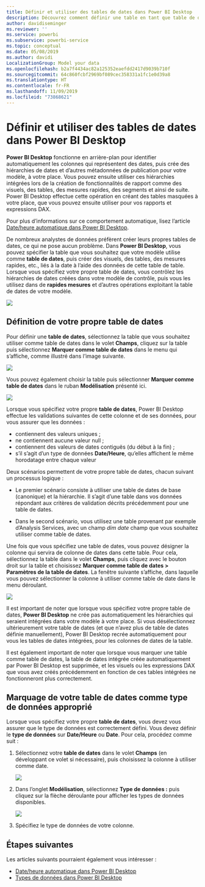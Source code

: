 ```yaml
---
title: Définir et utiliser des tables de dates dans Power BI Desktop
description: Découvrez comment définir une table en tant que table de dates, et ce que cela signifie, dans Power BI Desktop
author: davidiseminger
ms.reviewer: ''
ms.service: powerbi
ms.subservice: powerbi-service
ms.topic: conceptual
ms.date: 05/08/2019
ms.author: davidi
LocalizationGroup: Model your data
ms.openlocfilehash: b2a7f4434ac82a125352eaefdd2417d9039b710f
ms.sourcegitcommit: 64c860fcbf2969bf089cec358331a1fc1e0d39a8
ms.translationtype: HT
ms.contentlocale: fr-FR
ms.lasthandoff: 11/09/2019
ms.locfileid: "73868621"
---
```

# <a name="set-and-use-date-tables-in-power-bi-desktop"></a>Définir et utiliser des tables de dates dans Power BI Desktop

**Power BI Desktop** fonctionne en arrière-plan pour identifier automatiquement les colonnes qui représentent des dates, puis crée des hiérarchies de dates et d’autres métadonnées de publication pour votre modèle, à votre place. Vous pouvez ensuite utiliser ces hiérarchies intégrées lors de la création de fonctionnalités de rapport comme des visuels, des tables, des mesures rapides, des segments et ainsi de suite. Power BI Desktop effectue cette opération en créant des tables masquées à votre place, que vous pouvez ensuite utiliser pour vos rapports et expressions DAX.

Pour plus d’informations sur ce comportement automatique, lisez l’article [Date/heure automatique dans Power BI Desktop](desktop-auto-date-time.md).

De nombreux analystes de données préfèrent créer leurs propres tables de dates, ce qui ne pose aucun problème. Dans **Power BI Desktop**, vous pouvez spécifier la table que vous souhaitez que votre modèle utilise comme **table de dates**, puis créer des visuels, des tables, des mesures rapides, etc., liés à la date à l’aide des données de cette table de table. Lorsque vous spécifiez votre propre table de dates, vous contrôlez les hiérarchies de dates créées dans votre modèle de contrôle, puis vous les utilisez dans de **rapides mesures** et d’autres opérations exploitant la table de dates de votre modèle. 

![](media/desktop-date-tables/date-tables_01.png)

## <a name="setting-your-own-date-table"></a>Définition de votre propre table de dates

Pour définir une **table de dates**, sélectionnez la table que vous souhaitez utiliser comme table de dates dans le volet **Champs**, cliquez sur la table puis sélectionnez **Marquer comme table de dates** dans le menu qui s’affiche, comme illustré dans l’image suivante.

![](media/desktop-date-tables/date-tables_02.png)

Vous pouvez également choisir la table puis sélectionner **Marquer comme table de dates** dans le ruban **Modélisation** présenté ici.

![](media/desktop-date-tables/date-tables_02b.png)

Lorsque vous spécifiez votre propre **table de dates**, Power BI Desktop effectue les validations suivantes de cette colonne et de ses données, pour vous assurer que les données :

* contiennent des valeurs uniques ;
* ne contiennent aucune valeur null ;
* contiennent des valeurs de dates contiguës (du début à la fin) ;
* s’il s’agit d’un type de données **Date/Heure**, qu’elles affichent le même horodatage entre chaque valeur

Deux scénarios permettent de votre propre table de dates, chacun suivant un processus logique :

* Le premier scénario consiste à utiliser une table de dates de base (canonique) et la hiérarchie. Il s’agit d’une table dans vos données répondant aux critères de validation décrits précédemment pour une table de dates. 

* Dans le second scénario, vous utilisez une table provenant par exemple d’Analysis Services, avec un champ *dim date* champ que vous souhaitez utiliser comme table de dates. 

Une fois que vous spécifiez une table de dates, vous pouvez désigner la colonne qui servira de colonne de dates dans cette table. Pour cela, sélectionnez la table dans le volet **Champs**, puis cliquez avec le bouton droit sur la table et choisissez **Marquer comme table de dates > Paramètres de la table de dates**. La fenêtre suivante s’affiche, dans laquelle vous pouvez sélectionner la colonne à utiliser comme table de date dans le menu déroulant.

![](media/desktop-date-tables/date-tables_03.png)

Il est important de noter que lorsque vous spécifiez votre propre table de dates, **Power BI Desktop** ne crée pas automatiquement les hiérarchies qui seraient intégrées dans votre modèle à votre place. Si vous désélectionnez ultérieurement votre table de dates (et que n’avez plus de table de dates définie manuellement), Power BI Desktop recrée automatiquement pour vous les tables de dates intégrées, pour les colonnes de dates de la table.

Il est également important de noter que lorsque vous marquer une table comme table de dates, la table de dates intégrée créée automatiquement par Power BI Desktop est supprimée, et les visuels ou les expressions DAX que vous avez créés précédemment en fonction de ces tables intégrées ne fonctionneront plus correctement. 

## <a name="marking-your-date-table-as-the-appropriate-data-type"></a>Marquage de votre table de dates comme type de données approprié

Lorsque vous spécifiez votre propre **table de dates**, vous devez vous assurer que le type de données est correctement défini. Vous devez définir le **type de données** sur **Date/Heure** ou **Date**. Pour cela, procédez comme suit :

1. Sélectionnez votre **table de dates** dans le volet **Champs** (en développant ce volet si nécessaire), puis choisissez la colonne à utiliser comme date.
   
    ![](media/desktop-date-tables/date-tables_04.png) 

2. Dans l’onglet **Modélisation**, sélectionnez **Type de données :** puis cliquez sur la flèche déroulante pour afficher les types de données disponibles.

    ![](media/desktop-date-tables/date-tables_05.png)

3. Spécifiez le type de données de votre colonne. 


## <a name="next-steps"></a>Étapes suivantes

Les articles suivants pourraient également vous intéresser :

* [Date/heure automatique dans Power BI Desktop](desktop-auto-date-time.md)
* [Types de données dans Power BI Desktop](desktop-data-types.md)
